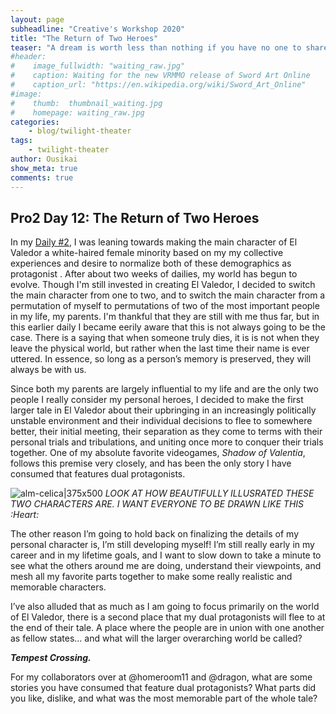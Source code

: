 ```yaml
---
layout: page
subheadline: "Creative's Workshop 2020"
title: "The Return of Two Heroes"
teaser: "A dream is worth less than nothing if you have no one to share it with."
#header:
#    image_fullwidth: "waiting_raw.jpg"
#    caption: Waiting for the new VRMMO release of Sword Art Online
#    caption_url: "https://en.wikipedia.org/wiki/Sword_Art_Online"
#image:
#    thumb:  thumbnail_waiting.jpg
#    homepage: waiting_raw.jpg
categories:
    - blog/twilight-theater
tags:
    - twilight-theater
author: Ousikai
show_meta: true
comments: true
---
```

## Pro2 Day 12: The Return of Two Heroes

In my [Daily #2](https://pro2.akimbo.com/t/oscar-k-sandoval-rivera-dailies-el-valedor/27179/11?u=mtfallsvr), I was leaning towards making the main character of El Valedor a white-haired female minority based on my my collective experiences and desire to normalize both of these demographics as protagonist . After about two weeks of dailies, my world has begun to evolve. Though I'm still invested in creating El Valedor, I decided to switch the main character from one to two, and to switch the main character from a permutation of myself to permutations of two of the most important people in my life, my parents. I'm thankful that they are still with me thus far, but in this earlier daily I became eerily aware that this is not always going to be the case. There is a saying that when someone truly dies, it is is not when they leave the physical world, but rather when the last time their name is ever uttered. In essence, so long as a person’s memory is preserved, they will always be with us.

Since both my parents are largely influential to my life and are the only two people I really consider my personal heroes, I decided to make the first larger tale in El Valedor about their upbringing in an increasingly politically unstable environment and their individual decisions to flee to somewhere better, their initial meeting, their separation as they come to terms with their personal trials and tribulations, and uniting once more to conquer their trials together. One of my absolute favorite videogames, *Shadow of Valentia*, follows this premise very closely, and has been the only story I have consumed that features dual protagonists. 


![alm-celica|375x500](upload://c2qiBlNUnD37z6HCXEeClm3Z5PM.jpeg) 
*LOOK AT HOW BEAUTIFULLY ILLUSRATED THESE TWO CHARACTERS ARE. I WANT EVERYONE TO BE DRAWN LIKE THIS :Heart:*

 The other reason I’m going to hold back on finalizing the details of my personal character is, I’m still developing myself! I’m still really early in my career and in my lifetime goals, and I want to slow down to take a minute to see what the others around me are doing, understand their viewpoints, and mesh all my favorite parts together to make some really realistic and memorable characters.  

I’ve also alluded that as much as I am going to focus primarily on the world of El Valedor, there is a second place that my dual protagonists will flee to at the end of their tale. A place where the people are in union with one another as fellow states… and what will the larger overarching world be called?

***Tempest Crossing.*** 

For my collaborators over at @homeroom11 and @dragon, what are some stories you have consumed that feature dual protagonists? What parts did you like, dislike, and what was the most memorable part of the whole tale? 
